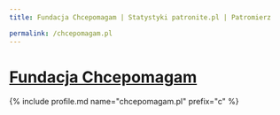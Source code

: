 ```yaml
---
title: Fundacja Chcepomagam | Statystyki patronite.pl | Patromierz

permalink: /chcepomagam.pl
---
```


# [Fundacja Chcepomagam](https://patronite.pl/chcepomagam.pl)

{% include profile.md name="chcepomagam.pl" prefix="c" %}
